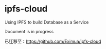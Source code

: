 # ipfs-cloud
Using IPFS to build Database as a Service

Document is in progress

已迁移至：https://github.com/Eximua/ipfs-cloud
